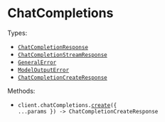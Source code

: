 # ChatCompletions

Types:

- <code><a href="./src/resources/chat-completions.ts">ChatCompletionResponse</a></code>
- <code><a href="./src/resources/chat-completions.ts">ChatCompletionStreamResponse</a></code>
- <code><a href="./src/resources/chat-completions.ts">GeneralError</a></code>
- <code><a href="./src/resources/chat-completions.ts">ModelOutputError</a></code>
- <code><a href="./src/resources/chat-completions.ts">ChatCompletionCreateResponse</a></code>

Methods:

- <code title="post /v1/chat/completions">client.chatCompletions.<a href="./src/resources/chat-completions.ts">create</a>({ ...params }) -> ChatCompletionCreateResponse</code>
